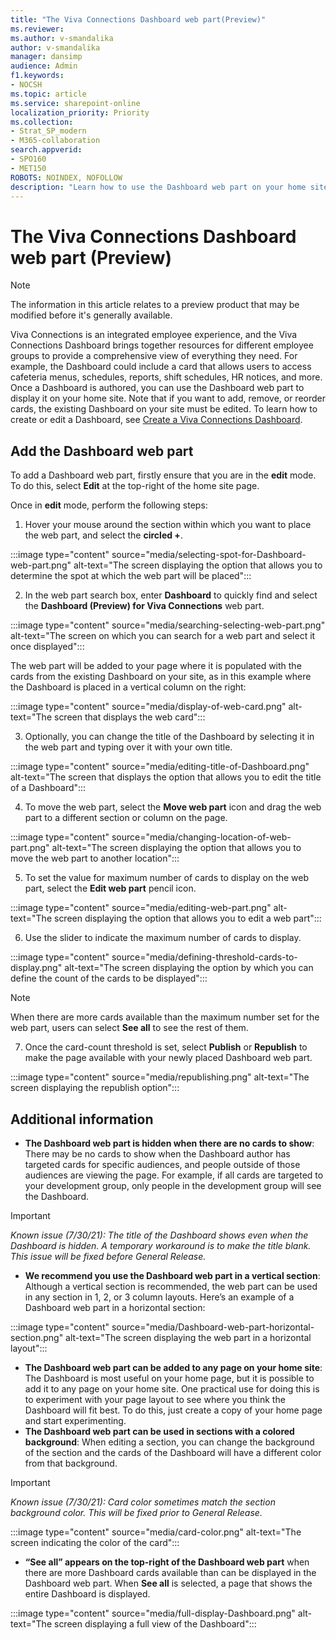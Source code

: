 ```yaml
---
title: "The Viva Connections Dashboard web part(Preview)"
ms.reviewer: 
ms.author: v-smandalika
author: v-smandalika
manager: dansimp
audience: Admin
f1.keywords:
- NOCSH
ms.topic: article
ms.service: sharepoint-online
localization_priority: Priority
ms.collection:  
- Strat_SP_modern
- M365-collaboration
search.appverid:
- SPO160
- MET150
ROBOTS: NOINDEX, NOFOLLOW
description: "Learn how to use the Dashboard web part on your home site"
---
```


# The Viva Connections Dashboard web part (Preview)

>[!NOTE]
>The information in this article relates to a preview product that may be modified before it's generally available.
> 

Viva Connections is an integrated employee experience, and the Viva Connections Dashboard brings together resources for different employee groups to provide a comprehensive view of everything they need. For example, the Dashboard could include a card that allows users to access cafeteria menus, schedules, reports, shift schedules, HR notices, and more.
Once a Dashboard is authored, you can use the Dashboard web part to display it on your home site. Note that if you want to add, remove, or reorder cards, the existing Dashboard on your site must be edited. To learn how to create or edit a Dashboard, see [Create a Viva Connections Dashboard](https://docs.microsoft.com/en-us/SharePoint/create-dashboard).

## Add the Dashboard web part

To add a Dashboard web part, firstly ensure that you are in the **edit** mode. To do this, select **Edit** at the top-right of the home site page.

Once in **edit** mode, perform the following steps:

1. Hover your mouse around the section within which you want to place the web part, and select the **circled +**.

:::image type="content" source="media/selecting-spot-for-Dashboard-web-part.png" alt-text="The screen displaying the option that allows you to determine the spot at which the web part will be placed":::

2. In the web part search box, enter **Dashboard** to quickly find and select the **Dashboard (Preview) for Viva Connections** web part.

:::image type="content" source="media/searching-selecting-web-part.png" alt-text="The screen on which you can search for a web part and select it once displayed":::

The web part will be added to your page where it is populated with the cards from the existing Dashboard on your site, as in this example where the Dashboard is placed in a vertical column on the right:

:::image type="content" source="media/display-of-web-card.png" alt-text="The screen that displays the web card":::

3. Optionally, you can change the title of the Dashboard by selecting it in the web part and typing over it with your own title.

:::image type="content" source="media/editing-title-of-Dashboard.png" alt-text="The screen that displays the option that allows you to edit the title of a Dashboard":::

4. To move the web part, select the **Move web part** icon and drag the web part to a different section or column on the page.

:::image type="content" source="media/changing-location-of-web-part.png" alt-text="The screen displaying the option that allows you to move the web part to another location":::

5. To set the value for maximum number of cards to display on the web part, select the **Edit web part** pencil icon.

:::image type="content" source="media/editing-web-part.png" alt-text="The screen displaying the option that allows you to edit a web part":::

6. Use the slider to indicate the maximum number of cards to display.

:::image type="content" source="media/defining-threshold-cards-to-display.png" alt-text="The screen displaying the option by which you can define the count of the cards to be displayed":::

> [!NOTE]
> When there are more cards available than the maximum number set for the web part, users can select **See all** to see the rest of them.

7. Once the card-count threshold is set, select **Publish** or **Republish** to make the page available with your newly placed Dashboard web part.

:::image type="content" source="media/republishing.png" alt-text="The screen displaying the republish option":::


## Additional information

- **The Dashboard web part is hidden when there are no cards to show**: There may be no cards to show when the Dashboard author has targeted cards for specific audiences, and people outside of those audiences are viewing the page. For example, if all cards are targeted to your development group, only people in the development group will see the Dashboard.

> [!IMPORTANT]
> *Known issue (7/30/21): The title of the Dashboard shows even when the Dashboard is hidden. A temporary workaround is to make the title blank. This issue will be fixed before General Release.*

- **We recommend you use the Dashboard web part in a vertical section**: Although a vertical section is recommended, the web part can be used in any section in 1, 2, or 3 column layouts. Here’s an example of a Dashboard web part in a horizontal section:

:::image type="content" source="media/Dashboard-web-part-horizontal-section.png" alt-text="The screen displaying the web part in a horizontal layout":::

- **The Dashboard web part can be added to any page on your home site**: The Dashboard is most useful on your home page, but it is possible to add it to any page on your home site. One practical use for doing this is to experiment with your page layout to see where you think the Dashboard will fit best. To do this, just create a copy of your home page and start experimenting.
- **The Dashboard web part can be used in sections with a colored background**: When editing a section, you can change the background of the section and the cards of the Dashboard will have a different color from that background.

> [!IMPORTANT]
> *Known issue (7/30/21): Card color sometimes match the section background color. This will be fixed prior to General Release.*

:::image type="content" source="media/card-color.png" alt-text="The screen indicating the color of the card":::

- **“See all” appears on the top-right of the Dashboard web part** when there are more Dashboard cards available than can be displayed in the Dashboard web part. When **See all** is selected, a page that shows the entire Dashboard is displayed.

:::image type="content" source="media/full-display-Dashboard.png" alt-text="The screen displaying a full view of the Dashboard":::


